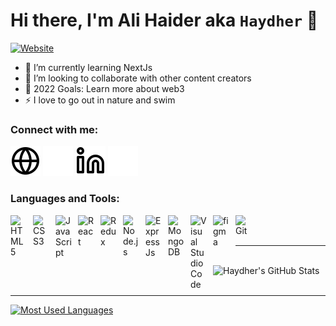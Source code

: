 # Hi there, I'm Ali Haider aka `Haydher` 👋

[![Website](https://img.shields.io/website?label=haydher.com&style=for-the-badge&url=https%3A%2F%2Fhaydher.com)](https://haydher.com)

- 🌱 I’m currently learning NextJs
- 👯 I’m looking to collaborate with other content creators
- 🥅 2022 Goals: Learn more about web3
- ⚡ I love to go out in nature and swim

### Connect with me:

[![website](./img/globe-light.svg)](https://haydher.com#gh-light-mode-only)
[![website](./img/globe-dark.svg)](https://haydher.com#gh-dark-mode-only)
[![website](./img/linkedin-light.svg)](https://linkedin.com/in/haydher#gh-light-mode-only)
[![website](./img/linkedin-dark.svg)](https://linkedin.com/in/haydher#gh-dark-mode-only)

### Languages and Tools:

<img align="left" alt="HTML5" width="26px" src="https://cdn.jsdelivr.net/gh/devicons/devicon/icons/html5/html5-original.svg" style="padding-right:10px;" />

<img align="left" alt="CSS3" width="26px" src="https://cdn.jsdelivr.net/gh/devicons/devicon/icons/css3/css3-original.svg" style="padding-right:10px;" />

<img align="left" alt="JavaScript" width="26px" src="https://cdn.jsdelivr.net/gh/devicons/devicon/icons/javascript/javascript-original.svg" style="padding-right:10px;" />

<img align="left" alt="React" width="26px" src="https://cdn.jsdelivr.net/gh/devicons/devicon/icons/react/react-original.svg" style="padding-right:10px;" />

<img align="left" alt="Redux" width="26px" src="https://cdn.jsdelivr.net/gh/devicons/devicon/icons/redux/redux-original.svg" style="padding-right:10px;" />

<img align="left" alt="Node.js" width="26px" src="https://cdn.jsdelivr.net/gh/devicons/devicon/icons/nodejs/nodejs-original.svg" style="padding-right:10px;" />

<img align="left" alt="Express Js" width="26px" src="https://cdn.jsdelivr.net/gh/devicons/devicon/icons/express/express-original.svg" style="padding-right:10px;" />

<img align="left" alt="MongoDB" width="26px" src="https://cdn.jsdelivr.net/gh/devicons/devicon/icons/firebase/firebase-plain.svg" style="padding-right:10px;" />

<img align="left" alt="Visual Studio Code" width="26px" src="https://cdn.jsdelivr.net/gh/devicons/devicon/icons/vscode/vscode-original.svg" style="padding-right:10px;" />

<img align="left" alt="figma" width="26px" src="https://cdn.jsdelivr.net/gh/devicons/devicon/icons/figma/figma-original.svg" style="padding-right:10px;" />

<img align="left" alt="Git" width="26px" src="https://cdn.jsdelivr.net/gh/devicons/devicon/icons/git/git-original.svg" style="padding-right:10px;" />

<br />
<br />

---

<br />

<img align="left"  alt="Haydher's GitHub Stats"  src="https://github-readme-stats.vercel.app/api?username=haydher&show_icons=true&theme=tokyonight&include_all_commits=true&hide_border=false&title_color=ff652f&icon_color=FFE400&bg_color=09131B&text_color=ffffff&border_color=0c1a25&hide=issues,contribs" />

<br />
<br />

---

[![Most Used Languages](https://github-readme-stats.vercel.app/api/top-langs/?username=haydher&layout=compact)](https://github.com/anuraghazra/github-readme-stats)

[website]: https://haydher.com
[linkedin]: https://linkedin.com/in/haydher
